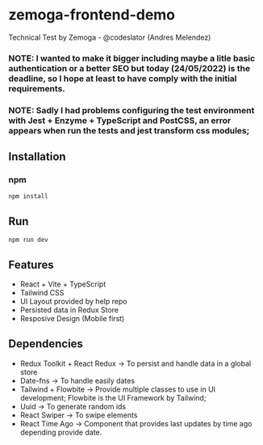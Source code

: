 # zemoga-frontend-demo

Technical Test by Zemoga - @codeslator (Andres Melendez)

### NOTE: I wanted to make it bigger including maybe a litle basic authentication or a better SEO but today (24/05/2022) is the deadline, so I hope at least to have comply with the initial requirements.

### NOTE: Sadly I had problems configuring the test environment with Jest + Enzyme + TypeScript and PostCSS, an error appears when run the tests and jest transform css modules;
## Installation

### npm
```
npm install
```


## Run
```
npm run dev
```

## Features

- React + Vite + TypeScript
- Tailwind CSS
- UI Layout provided by help repo
- Persisted data in Redux Store
- Resposive Design (Mobile first)

## Dependencies 

- Redux Toolkit + React Redux -> To persist and handle data in a global store
- Date-fns -> To handle easily dates
- Tailwind + Flowbite -> Provide multiple classes to use in UI development; Flowbite is the UI Framework by Tailwind;
- Uuid -> To generate random ids
- React Swiper -> To swipe elements
- React Time Ago -> Component that provides last updates by time ago depending provide date.

